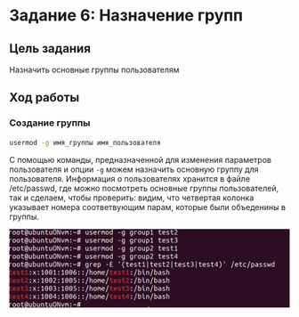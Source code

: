 # Задание 6: Назначение групп

## Цель задания
Назначить основные группы пользователям

## Ход работы

### Создание группы
```bash
usermod -g имя_группы имя_пользователя
```
С помощью команды, предназначенной для изменения параметров пользователя и опции `-g` можем назначить основную группу для пользователя.
Информация о пользователях хранится в файле /etc/passwd, где можно посмотреть основные группы пользователей, так и сделаем, чтобы проверить: видим, что четвертая колонка указывает номера соответвующим парам, которые были объеденины в группы.

![root](../images/lab1/group.png)
